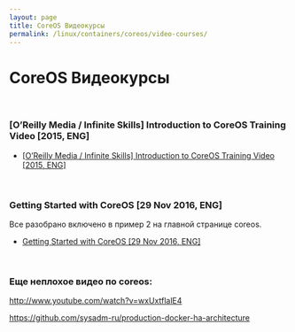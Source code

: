 ```yaml
---
layout: page
title: CoreOS Видеокурсы
permalink: /linux/containers/coreos/video-courses/
---
```



# CoreOS Видеокурсы


<br/>


### [O’Reilly Media / Infinite Skills] Introduction to CoreOS Training Video [2015, ENG]

<ul>
    <li><a href="/linux/containers/coreos/Introduction_to_CoreOS/">[O’Reilly Media / Infinite Skills] Introduction to CoreOS Training Video [2015, ENG]</a></li>
</ul>


<br/>


### Getting Started with CoreOS [29 Nov 2016, ENG]

Все разобрано включено в пример 2 на главной странице coreos.

<ul>
    <li><a href="/linux/containers/coreos/Getting_Started_with_CoreOS/">Getting Started with CoreOS [29 Nov 2016, ENG]</a></li>
</ul>


<br/>

### Еще неплохое видео по coreos:

http://www.youtube.com/watch?v=wxUxtflalE4

https://github.com/sysadm-ru/production-docker-ha-architecture
